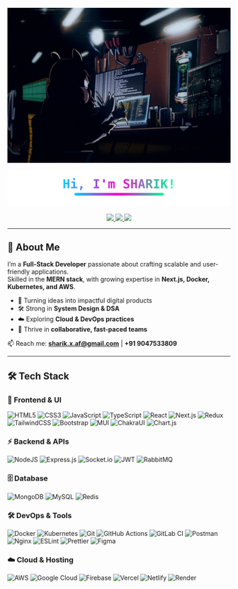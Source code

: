 <!-- Banner -->
<p align="center">
  <img src="https://raw.githubusercontent.com/SHARIK0M/SHARIK0M/main/assets/gif-1.gif" 
       alt="Banner" 
       width="100%" height="350px"/>
</p>

<!-- Title -->
<p align="center">
  <img src="https://raw.githubusercontent.com/SHARIK0M/SHARIK0M/main/assets/title.svg" alt="Hi, I'm SHARIK!" />
</p>

<!-- Social Links -->
<p align="center">
  <a href="https://www.linkedin.com/in/Anmol-Baranwal/">
    <img src="https://img.shields.io/badge/LinkedIn-0A66C2?style=for-the-badge&logo=linkedin&logoColor=white" />
  </a>
  <a href="http://anmolbaranwal.com/">
    <img src="https://img.shields.io/badge/Portfolio-1ABC9C?style=for-the-badge&logo=vercel&logoColor=white" />
  </a>
  <a href="mailto:hi@anmolbaranwal.com">
    <img src="https://img.shields.io/badge/Email-D14836?style=for-the-badge&logo=gmail&logoColor=white" />
  </a>
</p>

---

## 💫 About Me  

I’m a **Full-Stack Developer** passionate about crafting scalable and user-friendly applications.  
Skilled in the **MERN stack**, with growing expertise in **Next.js, Docker, Kubernetes, and AWS**.  

- 🚀 Turning ideas into impactful digital products  
- 🛠️ Strong in **System Design & DSA**  
- ☁️ Exploring **Cloud & DevOps practices**  
- 🤝 Thrive in **collaborative, fast-paced teams**  

📫 Reach me: **sharik.x.af@gmail.com** | **+91 9047533809**

---

## 🛠️ Tech Stack  

### 🚀 Frontend & UI
![HTML5](https://img.shields.io/badge/html5-121212?style=for-the-badge&logo=html5&logoColor=E34F26)
![CSS3](https://img.shields.io/badge/css3-121212?style=for-the-badge&logo=css3&logoColor=1572B6)
![JavaScript](https://img.shields.io/badge/javascript-121212?style=for-the-badge&logo=javascript&logoColor=F7DF1E)
![TypeScript](https://img.shields.io/badge/typescript-121212?style=for-the-badge&logo=typescript&logoColor=3178C6)
![React](https://img.shields.io/badge/react-121212?style=for-the-badge&logo=react&logoColor=61DAFB)
![Next.js](https://img.shields.io/badge/next.js-121212?style=for-the-badge&logo=nextdotjs&logoColor=white)
![Redux](https://img.shields.io/badge/redux-121212?style=for-the-badge&logo=redux&logoColor=764ABC)
![TailwindCSS](https://img.shields.io/badge/tailwindcss-121212?style=for-the-badge&logo=tailwindcss&logoColor=38B2AC)
![Bootstrap](https://img.shields.io/badge/bootstrap-121212?style=for-the-badge&logo=bootstrap&logoColor=8511FA)
![MUI](https://img.shields.io/badge/mui-121212?style=for-the-badge&logo=mui&logoColor=007FFF)
![ChakraUI](https://img.shields.io/badge/chakraui-121212?style=for-the-badge&logo=chakraui&logoColor=4ED1C5)
![Chart.js](https://img.shields.io/badge/chart.js-121212?style=for-the-badge&logo=chart.js&logoColor=F5788D)

### ⚡ Backend & APIs
![NodeJS](https://img.shields.io/badge/node.js-121212?style=for-the-badge&logo=node.js&logoColor=6DA55F)
![Express.js](https://img.shields.io/badge/express.js-121212?style=for-the-badge&logo=express&logoColor=61DAFB)
![Socket.io](https://img.shields.io/badge/socket.io-121212?style=for-the-badge&logo=socket.io&logoColor=white)
![JWT](https://img.shields.io/badge/JWT-121212?style=for-the-badge&logo=jsonwebtokens&logoColor=white)
![RabbitMQ](https://img.shields.io/badge/rabbitmq-121212?style=for-the-badge&logo=rabbitmq&logoColor=FF6600)

### 🗄️ Database
![MongoDB](https://img.shields.io/badge/mongodb-121212?style=for-the-badge&logo=mongodb&logoColor=4EA94B)
![MySQL](https://img.shields.io/badge/mysql-121212?style=for-the-badge&logo=mysql&logoColor=4479A1)
![Redis](https://img.shields.io/badge/redis-121212?style=for-the-badge&logo=redis&logoColor=DD0031)

### 🛠 DevOps & Tools
![Docker](https://img.shields.io/badge/docker-121212?style=for-the-badge&logo=docker&logoColor=0db7ed)
![Kubernetes](https://img.shields.io/badge/kubernetes-121212?style=for-the-badge&logo=kubernetes&logoColor=326ce5)
![Git](https://img.shields.io/badge/git-121212?style=for-the-badge&logo=git&logoColor=F05033)
![GitHub Actions](https://img.shields.io/badge/github%20actions-121212?style=for-the-badge&logo=githubactions&logoColor=2671E5)
![GitLab CI](https://img.shields.io/badge/gitlab-121212?style=for-the-badge&logo=gitlab&logoColor=FC6D26)
![Postman](https://img.shields.io/badge/postman-121212?style=for-the-badge&logo=postman&logoColor=FF6C37)
![Nginx](https://img.shields.io/badge/nginx-121212?style=for-the-badge&logo=nginx&logoColor=009639)
![ESLint](https://img.shields.io/badge/eslint-121212?style=for-the-badge&logo=eslint&logoColor=4B3263)
![Prettier](https://img.shields.io/badge/prettier-121212?style=for-the-badge&logo=prettier&logoColor=F7B93E)
![Figma](https://img.shields.io/badge/figma-121212?style=for-the-badge&logo=figma&logoColor=F24E1E)

### ☁️ Cloud & Hosting
![AWS](https://img.shields.io/badge/AWS-121212?style=for-the-badge&logo=amazonaws&logoColor=FF9900)
![Google Cloud](https://img.shields.io/badge/googlecloud-121212?style=for-the-badge&logo=googlecloud&logoColor=4285F4)
![Firebase](https://img.shields.io/badge/firebase-121212?style=for-the-badge&logo=firebase&logoColor=FFCA28)
![Vercel](https://img.shields.io/badge/vercel-121212?style=for-the-badge&logo=vercel&logoColor=white)
![Netlify](https://img.shields.io/badge/netlify-121212?style=for-the-badge&logo=netlify&logoColor=00C7B7)
![Render](https://img.shields.io/badge/render-121212?style=for-the-badge&logo=render&logoColor=46E3B7)
